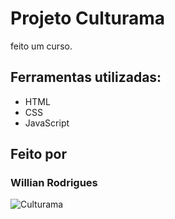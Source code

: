 # Projeto Culturama

feito um curso.

## Ferramentas utilizadas:
* HTML
* CSS
* JavaScript

## Feito por
### Willian Rodrigues

![Culturama](https://github.com/WilRocha97/Portifolio/blob/main/assets/Sites/Culturama.png)
